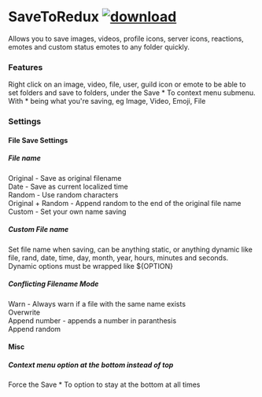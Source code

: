 # SaveToRedux [![download](https://i.imgur.com/OAHgjZu.png)](https://1lighty.github.io/BetterDiscordStuff/?plugin=SaveToRedux&dl=1 "SaveToRedux")
Allows you to save images, videos, profile icons, server icons, reactions, emotes and custom status emotes to any folder quickly.
### Features
Right click on an image, video, file, user, guild icon or emote to be able to set folders and save to folders, under the Save * To context menu submenu.  
With * being what you're saving, eg Image, Video, Emoji, File
### Settings
#### File Save Settings
##### File name
Original - Save as original filename  
Date - Save as current localized time  
Random - Use random characters  
Original + Random - Append random to the end of the original file name  
Custom - Set your own name saving
##### Custom File name
Set file name when saving, can be anything static, or anything dynamic like file, rand, date, time, day, month, year, hours, minutes and seconds.  
Dynamic options must be wrapped like ${OPTION}
##### Conflicting Filename Mode
Warn - Always warn if a file with the same name exists  
Overwrite  
Append number - appends a number in paranthesis  
Append random
#### Misc
##### Context menu option at the bottom instead of top
Force the Save * To option to stay at the bottom at all times
